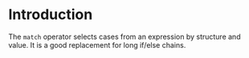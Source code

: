 # Introduction

The `match` operator selects cases from an expression by structure and value. It is a good replacement for long if/else chains.
